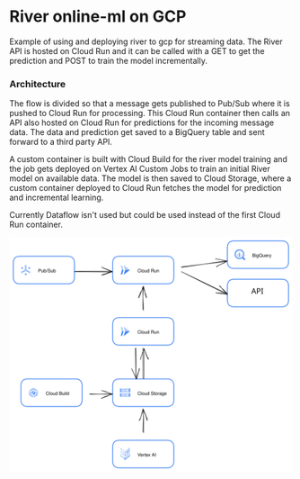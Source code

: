 # River online-ml on GCP
Example of using and deploying river to gcp for streaming data. The River API is hosted on Cloud Run and it can be called with a GET to get the prediction and POST to train the model incrementally.

### Architecture
The flow is divided so that a message gets published to Pub/Sub where it is pushed to Cloud Run for processing. This Cloud Run container then calls an API also hosted on Cloud Run for predictions for the incoming message data. The data and prediction get saved to a BigQuery table and sent forward to a third party API.

A custom container is built with Cloud Build for the river model training and the job gets deployed on Vertex AI Custom Jobs to train an initial River model on available data. The model is then saved to Cloud Storage, where a custom container deployed to Cloud Run fetches the model for prediction and incremental learning.

Currently Dataflow isn't used but could be used instead of the first Cloud Run container.

![Alt text](/docs/img/architecture.svg "GCP Architecture")
